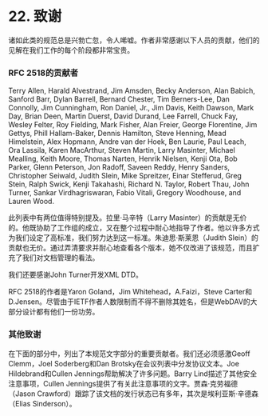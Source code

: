# 22. 致谢

诸如此类的规范总是兴勃亡忽，令人唏嘘。作者非常感谢以下人员的贡献，他们的见解在我们工作的每个阶段都非常宝贵。

### RFC 2518的贡献者

Terry Allen, Harald Alvestrand, Jim Amsden, Becky Anderson, Alan Babich, Sanford Barr, Dylan Barrell, Bernard Chester, Tim Berners-Lee, Dan Connolly, Jim Cunningham, Ron Daniel, Jr., Jim Davis, Keith Dawson, Mark Day, Brian Deen, Martin Duerst, David Durand, Lee Farrell, Chuck Fay, Wesley Felter, Roy Fielding, Mark Fisher, Alan Freier, George Florentine, Jim Gettys, Phill Hallam-Baker, Dennis Hamilton, Steve Henning, Mead Himelstein, Alex Hopmann, Andre van der Hoek, Ben Laurie, Paul Leach, Ora Lassila, Karen MacArthur, Steven Martin, Larry Masinter, Michael Mealling, Keith Moore, Thomas Narten, Henrik Nielsen, Kenji Ota, Bob Parker, Glenn Peterson, Jon Radoff, Saveen Reddy, Henry Sanders, Christopher Seiwald, Judith Slein, Mike Spreitzer, Einar Stefferud, Greg Stein, Ralph Swick, Kenji Takahashi, Richard N. Taylor, Robert Thau, John Turner, Sankar Virdhagriswaran, Fabio Vitali, Gregory Woodhouse, and Lauren Wood.

此列表中有两位值得特别提及。拉里·马辛特（Larry Masinter）的贡献是无价的。他既协助了工作组的成立，又在整个过程中耐心地指导了作者。他以许多方式为我们设定了高标准，我们努力达到这一标准。朱迪思·斯莱恩（Judith Slein）的贡献也无价。通过弄清要求并耐心地查看各个版本，她不仅改进了该规范，而且扩充了我们对文档管理的看法。

我们还要感谢John Turner开发XML DTD。

RFC 2518的作者是Yaron Goland，Jim Whitehead，A.Faizi，Steve Carter和D.Jensen。尽管由于IETF作者人数限制而不得不删除其姓名，但是WebDAV的大部分设计都有他们一份功劳。

### 其他致谢

在下面的部分中，列出了本规范文字部分的重要贡献者。我们还必须感激Geoff Clemm，Joel Soderberg和Dan Brotsky在会议列表中分发协议文本。Joe Hildebrand和Cullen Jennings帮助解决了许多问题。Barry Lind描述了其他安全注意事项，Cullen Jennings提供了有关此注意事项的文字。贾森·克劳福德（Jason Crawford）跟踪了该文档的发行状态已有多年，其次是埃利亚斯·辛德森（Elias Sinderson）。